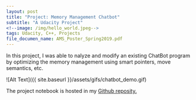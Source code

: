 ```yaml
---
layout: post
title: "Project: Memory Management Chatbot"
subtitle: "A Udacity Project"
<!--image: /img/hello_world.jpeg-->
tags: Udacity, C++, Projects
file_documen_name: AMS_Poster_Spring2019.pdf
---
```


In this project, I was able to nalyze and modify an existing ChatBot program by optimizing the memory management using smart pointers, move semantics, etc.

![Alt Text]({{ site.baseurl }}/assets/gifs/chatbot_demo.gif)

<!--<object data="{{ site.baseurl }}/assets/gifs/traffic_simulation.gif" width="900" height="750" type='application/pdf'/></object>-->

The project notebook is hosted in my [Github reposity.](https://github.com/sconde/CppND-Memory-Management-Chatbot)
